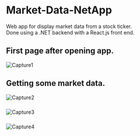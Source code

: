 # Market-Data-NetApp

Web app for display market data from a stock ticker.  
Done using a .NET backend with a React.js front end.
##
## First page after opening app.  
![Capture1](https://github.com/Seandowling123/Market-Data-NetApp/assets/61026772/d63c0bae-0ced-40a0-8ec0-98ff0c48620b) 
## Getting some market data.
![Capture2](https://github.com/Seandowling123/Market-Data-NetApp/assets/61026772/1a121f06-fa8b-4337-9af8-4b9556de7b23) 
#####
![Capture3](https://github.com/Seandowling123/Market-Data-NetApp/assets/61026772/60ae6cae-bddb-4449-b478-b13b9ee3771d)  
#####
![Capture4](https://github.com/Seandowling123/Market-Data-NetApp/assets/61026772/67bc60cc-ccf3-4cd7-9f0d-5d70711d6b7c)
